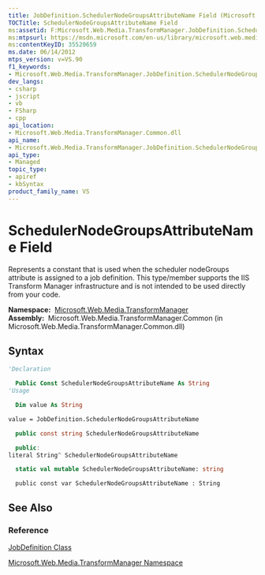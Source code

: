 ```yaml
---
title: JobDefinition.SchedulerNodeGroupsAttributeName Field (Microsoft.Web.Media.TransformManager)
TOCTitle: SchedulerNodeGroupsAttributeName Field
ms:assetid: F:Microsoft.Web.Media.TransformManager.JobDefinition.SchedulerNodeGroupsAttributeName
ms:mtpsurl: https://msdn.microsoft.com/en-us/library/microsoft.web.media.transformmanager.jobdefinition.schedulernodegroupsattributename(v=VS.90)
ms:contentKeyID: 35520659
ms.date: 06/14/2012
mtps_version: v=VS.90
f1_keywords:
- Microsoft.Web.Media.TransformManager.JobDefinition.SchedulerNodeGroupsAttributeName
dev_langs:
- csharp
- jscript
- vb
- FSharp
- cpp
api_location:
- Microsoft.Web.Media.TransformManager.Common.dll
api_name:
- Microsoft.Web.Media.TransformManager.JobDefinition.SchedulerNodeGroupsAttributeName
api_type:
- Managed
topic_type:
- apiref
- kbSyntax
product_family_name: VS
---
```


# SchedulerNodeGroupsAttributeName Field

Represents a constant that is used when the scheduler nodeGroups attribute is assigned to a job definition. This type/member supports the IIS Transform Manager infrastructure and is not intended to be used directly from your code.

**Namespace:**  [Microsoft.Web.Media.TransformManager](microsoft-web-media-transformmanager-namespace.md)  
**Assembly:**  Microsoft.Web.Media.TransformManager.Common (in Microsoft.Web.Media.TransformManager.Common.dll)

## Syntax

```vb
'Declaration

  Public Const SchedulerNodeGroupsAttributeName As String
'Usage

  Dim value As String

value = JobDefinition.SchedulerNodeGroupsAttributeName
```

```csharp
  public const string SchedulerNodeGroupsAttributeName
```

```cpp
  public:
literal String^ SchedulerNodeGroupsAttributeName
```

``` fsharp
  static val mutable SchedulerNodeGroupsAttributeName: string
```

```jscript
  public const var SchedulerNodeGroupsAttributeName : String
```

## See Also

### Reference

[JobDefinition Class](jobdefinition-class-microsoft-web-media-transformmanager.md)

[Microsoft.Web.Media.TransformManager Namespace](microsoft-web-media-transformmanager-namespace.md)

